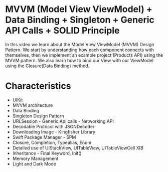 # MVVM (Model View ViewModel) + Data Binding + Singleton + Generic API Calls + SOLID Principle
In this video we learn about the Model View ViewModel (MVVM) Design Pattern. We start by understanding how each component connects with themselves, then we implement an example project (Products API) using the MVVM pattern. We also learn how to bind our View with our ViewModel using the Closure(Data Binding) method.

# Characteristics
- UIKit
- MVVM architecture
- Data Binding
- Singleton Design Pattern
- URLSession - Generic Api calls - Networking API
- Decodable Protocol with JSONDecoder
- Downloading Image - Kingfisher Library
- Swift Package Manager - SPM
- Closure, Completion, Typealias, Enum
- Detailed use of UIStackView, UITableView, UITableViewCell XIB
- Inheritance - Final Keyword, Init()
- Memory Management
- Light and Dark Mode
